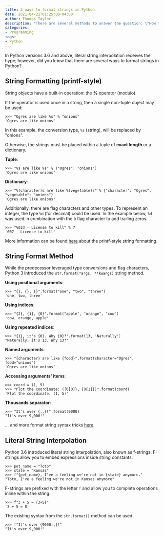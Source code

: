 ```yaml
---
title: 3 ways to format strings in Python
date: 2021-04-21T01:25:00-04:00
author: Thomas Taylor
description: "There are several methods to answer the question: \"How to format strings in Python?\""
categories:
- Programming
tags:
- Python
---
```


In Python versions 3.6 and above, literal string interpolation receives the hype; however, did you know that there are several ways to format strings in Python?

## String Formatting (printf-style)

String objects have a built-in operation: the **%** operator (modulo).

If the operator is used once in a string, then a single non-tuple object may be used:
```python3
>>> "Ogres are like %s" % "onions"
'Ogres are like onions'
```
In this example, the conversion type, `%s` (string), will be replaced by "onions". 

Otherwise, the strings must be placed within a tuple of __exact length__ or a dictionary.

**Tuple**:
```python3
>>> "%s are like %s" % ("Ogres", "onions")
'Ogres are like onions'
```

**Dictionary**:
```python3
>>> "%(character)s are like %(vegetable)s" % {"character": "Ogres", "vegetable": "onions"}
'Ogres are like onions'
```

Additionally, there are flag characters and other types. To represent an integer, the type `%d` (for decimal) could be used. In the example below, `%d` was used in combination with the `0` flag character to add trailing zeros.
```python3
>>> "%03d - License to kill" % 7
'007 - License to kill'
```

More information can be found [here](https://docs.python.org/3/library/stdtypes.html#printf-style-string-formatting) about the printf-style string formatting.

## String Format Method

While the predecessor leveraged type conversions and flag characters, Python 3 introduced the `str.format(*args, **kwargs)` string method.

**Using positional arguments**:
```python3
>>> "{}, {}, {}".format("one", "two", "three")
'one, two, three'
```

**Using indices**:
```python3
>>> "{2}, {1}, {0}".format("apple", "orange", "cow")
'cow, orange, apple'
```

**Using repeated indices**:
```python3
>>> "{1}, it's {0}. Why {0}?".format(13, 'Naturally')
"Naturally, it's 13. Why 13?"
```

**Named arguments**:
```python3
>>> "{character} are like {food}".format(character="Ogres", food="onions")
'Ogres are like onions'
```

**Accessing arguments' items**:
```python3
>>> coord = (1, 5)
>>> "Plot the coordinate: ({0[0]}, {0[1]})".format(coord)
'Plot the coordinate: (1, 5)'
```

**Thousands separator**:
```python3
>>> "It's over {:,}!".format(9000)
"It's over 9,000!"
```

... and more format string syntax tricks [here](https://docs.python.org/3/library/string.html#format-string-syntax).

## Literal String Interpolation

Python 3.6 introduced literal string interpolation, also known as f-strings. F-strings allow you to embed expressions inside string constants.
```python3
>>> pet_name = "Toto"
>>> state = "Kansas"
>>> f"{pet_name}, I've a feeling we're not in {state} anymore."
"Toto, I've a feeling we're not in Kansas anymore"
```

F-strings are prefixed with the letter `f` and allow you to complete operations inline within the string.
```python3
>>> f"3 + 5 = {3+5}"
'3 + 5 = 8'
```

The existing syntax from the `str.format()` method can be used.
```python3
>>> f"It's over {9000:,}!"
"It's over 9,000!"
```

